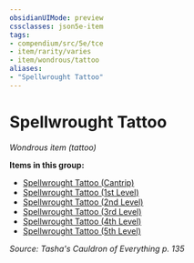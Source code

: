 ```yaml
---
obsidianUIMode: preview
cssclasses: json5e-item
tags:
- compendium/src/5e/tce
- item/rarity/varies
- item/wondrous/tattoo
aliases: 
- "Spellwrought Tattoo"
---
```

# Spellwrought Tattoo
*Wondrous item (tattoo)*  



**Items in this group:**

- [Spellwrought Tattoo (Cantrip)](/3-Mechanics/CLI/items/spellwrought-tattoo-cantrip-tce.md)
- [Spellwrought Tattoo (1st Level)](/3-Mechanics/CLI/items/spellwrought-tattoo-1st-level-tce.md)
- [Spellwrought Tattoo (2nd Level)](/3-Mechanics/CLI/items/spellwrought-tattoo-2nd-level-tce.md)
- [Spellwrought Tattoo (3rd Level)](/3-Mechanics/CLI/items/spellwrought-tattoo-3rd-level-tce.md)
- [Spellwrought Tattoo (4th Level)](/3-Mechanics/CLI/items/spellwrought-tattoo-4th-level-tce.md)
- [Spellwrought Tattoo (5th Level)](/3-Mechanics/CLI/items/spellwrought-tattoo-5th-level-tce.md)

*Source: Tasha's Cauldron of Everything p. 135*